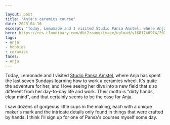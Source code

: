 ```yaml
---

layout: post
title: "Anja's ceramics course"
date: 2023-04-16
excerpt: "Today, Lemonade and I visited Studio Pansa Amstel, where Anja has spent the last seven Sundays learning how to work a ceramics wheel."
hero: https://res.cloudinary.com/dbi2zounq/image/upload/v1681746974/2023-04-16_3_tkf1za.jpg
tags:
- Anja
- hobbies
- ceramics
faces: 
- Anja
---
```

Today, Lemonade and I visited [Studio Pansa Amstel](https://www.studiopansa.com/studio-pansa-amstel), where Anja has spent the last seven Sundays learning how to work a ceramics wheel. It's quite the adventure for her, and I love seeing her dive into a new field that's so different from her day-to-day life and work. Their motto is "dirty hands, clear mind", and that certainly seems to be the case for Anja.

I saw dozens of gorgeous little cups in the making, each with a unique maker's mark and the intricate details only found in things that were crafted by hands. I think I'll sign up for one of Pansa's courses myself some day. 

<div class="breakout">
    <div class="breakout-content">
        <img src="https://res.cloudinary.com/dbi2zounq/image/upload/v1681746974/2023-04-16_1_btgjvq.jpg" alt="" class="mb-5">
        <img src="https://res.cloudinary.com/dbi2zounq/image/upload/v1681746974/2023-04-16_5_m7uc31.jpg" alt="" class="mb-5">
        <img src="https://res.cloudinary.com/dbi2zounq/image/upload/v1681746974/2023-04-16_2_k1jgtv.jpg" alt="" class="mb-5">
    </div>
</div>
